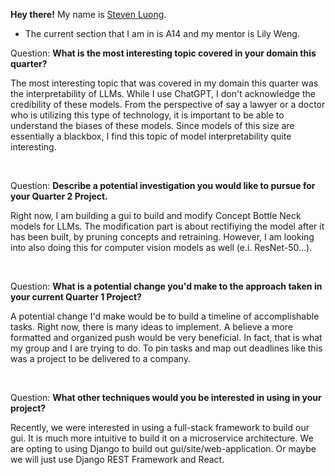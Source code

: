 **Hey there!** My name is [Steven Luong](sxluong@ucsd.edu).
- The current section that I am in is A14 and my mentor is Lily Weng.

Question: **What is the most interesting topic covered in your domain this quarter?** <br>

The most interesting topic that was covered in my domain this quarter was the interpretability of LLMs.
While I use ChatGPT, I don't acknowledge the credibility of these models. From the perspective of say a 
lawyer or a doctor who is utilizing this type of technology, it is important to be able to understand
the biases of these models. Since models of this size are essentially a blackbox, I find this topic of 
model interpretability quite interesting. 

<br>

Question: **Describe  a potential investigation you would like to pursue for your Quarter 2 Project.**

Right now, I am building a gui to build and modify Concept Bottle Neck models for LLMs. The modification part is about rectifiying the model after it has been built, by pruning concepts and retraining. However, I am looking into also doing this for computer vision models as well (e.i. ResNet-50...).

<br>

Question: **What is a potential change you'd make to the approach taken in your current Quarter 1 Project?**

A potential change I'd make would be to build a timeline of accomplishable tasks. Right now, there is many ideas to implement. A believe a more formatted and organized push would be very beneficial. In fact, that is what my group and I are trying to do. To pin tasks and map out deadlines like this was a project to be delivered to a company.

<br>

Question: **What other techniques would you be interested in using in your project?**

Recently, we were interested in using a full-stack framework to build our gui. It is much more intuitive to build it on a microservice architecture. We are opting to using Django to build out gui/site/web-application.
Or maybe we will just use Django REST Framework and React.